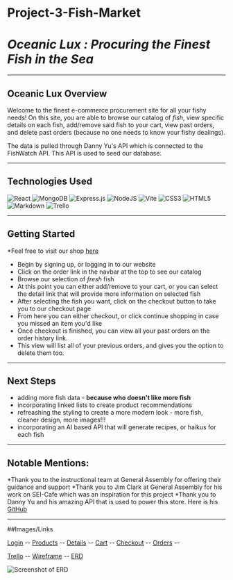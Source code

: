 # Project-3-Fish-Market

# <strong><em> Oceanic Lux : Procuring the Finest Fish in the Sea  </em></strong>

***

## Oceanic Lux Overview

Welcome to the finest e-commerce procurement site for all your fishy needs! On this site, you are able to browse our catalog of <em>fish</em>, view specific details on each fish, add/remove said fish to your cart, view past orders, and delete past orders (because no one needs to know your fishy dealings).

The data is pulled through Danny Yu's API which is connected to the FishWatch API. This API is used to seed our database. 

***

## Technologies Used

![React](https://img.shields.io/badge/react-%2320232a.svg?style=for-the-badge&logo=react&logoColor=%2361DAFB)
![MongoDB](https://img.shields.io/badge/MongoDB-%234ea94b.svg?style=for-the-badge&logo=mongodb&logoColor=white)
![Express.js](https://img.shields.io/badge/express.js-%23404d59.svg?style=for-the-badge&logo=express&logoColor=%2361DAFB)
![NodeJS](https://img.shields.io/badge/node.js-6DA55F?style=for-the-badge&logo=node.js&logoColor=white)
![Vite](https://img.shields.io/badge/vite-%23646CFF.svg?style=for-the-badge&logo=vite&logoColor=white)
![CSS3](https://img.shields.io/badge/css3-%231572B6.svg?style=for-the-badge&logo=css3&logoColor=white)
![HTML5](https://img.shields.io/badge/html5-%23E34F26.svg?style=for-the-badge&logo=html5&logoColor=white)
![Markdown](https://img.shields.io/badge/markdown-%23000000.svg?style=for-the-badge&logo=markdown&logoColor=white)
![Trello](https://img.shields.io/badge/Trello-%23026AA7.svg?style=for-the-badge&logo=Trello&logoColor=white)

***

## Getting Started

*Feel free to visit our shop [here](https://oceaniclux.herokuapp.com/)

* Begin by signing up, or logging in to our website
* Click on the order link in the navbar at the top to see our catalog
* Browse our selection of <em>fresh</em> fish
* At this point you can either add/remove to your cart, or you can select the detail link that will provide more information on selected fish
* After selecting the fish you want, click on the checkout button to take you to our checkout page
* From here you can either checkout, or click continue shopping in case you missed an item you'd like
* Once checkout is finished, you can view all your past orders on the order history link. 
* This view will list all of your previous orders, and gives you the option to delete them too. 

***

## Next Steps

* adding more fish data - <strong>because who doesn't like more fish </strong>
* incorporating linked lists to create product recommendations
* refreashing the styling to create a more modern look - more fish, cleaner design, more images!!!
* incorporating an AI based API that will generate recipes, or haikus for each fish

***

## Notable Mentions:

*Thank you to the instructional team at General Assembly for offering their guidance and support
*Thank you to Jim Clark at General Assembly for his work on SEI-Cafe which was an inspiration for this project
*Thank you to Danny Yu and his amazing API that is used to power this store. Here is his [GitHub](https://github.com/DannyYu728/whats-that-fish)


***

##Images/Links

[Login](ScreenshotsOceanicLux/Login.png) -- 
[Products](ScreenshotsOceanicLux/Catalog.png) -- 
[Details](ScreenshotsOceanicLux/Details.png) -- 
[Cart](ScreenshotsOceanicLux/Cart.png) -- 
[Checkout](ScreenshotsOceanicLux/Checkout.png) -- 
[Orders](ScreenshotsOceanicLux/PastOrders.png) -- 

[Trello](https://trello.com/invite/b/kVV5E1ce/ATTI1eefc1d1136b770feb1b1a3d3227b70e61A966AE/project-3) --
[Wireframe](https://whimsical.com/project-GTr3nkU9Dv1M5sSWSmhciU) --
[ERD](https://lucid.app/lucidchart/02d3b0d3-c3a3-46dd-a0d4-387e8d1862cc/edit?viewport_loc=120%2C39%2C969%2C368%2C0_0&invitationId=inv_45e533d9-00df-4347-bc50-9a96e4d41b4c)

![Screenshot of ERD](https://user-images.githubusercontent.com/23284014/232097665-27dbcb53-7c2f-4b63-ad17-19083aba605a.png)
